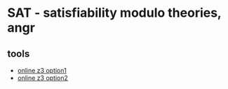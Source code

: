 # SAT - satisfiability modulo theories, angr

## tools

- [online z3 option1](https://compsys-tools.ens-lyon.fr/z3/)
- [online z3 option2](https://rise4fun.com/z3)
